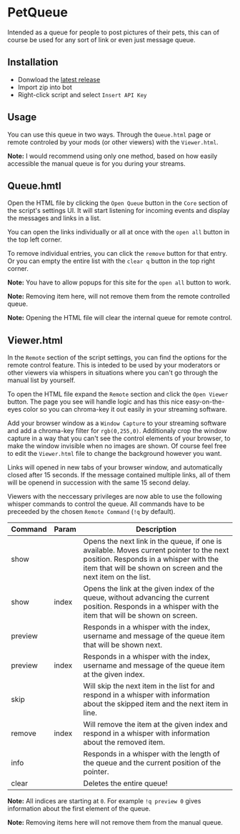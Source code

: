 # PetQueue

Intended as a queue for people to post pictures of their pets, this can of course be used for any sort of link or even just message queue.

## Installation

* Donwload the [latest release](https://github.com/Reecon/SLPetQueue/releases/latest)
* Import zip into bot
* Right-click script and select `Insert API Key`

## Usage

You can use this queue in two ways. Through the `Queue.html` page or remote controled by your mods (or other viewers) with the `Viewer.html`.

__Note:__ I would recommend using only one method, based on how easily accessible the manual queue is for you during your streams.

## Queue.hmtl

Open the HTML file by clicking the `Open Queue` button in the `Core` section of the script's settings UI. It will start listening for incoming events
and display the messages and links in a list.

You can open the links individually or all at once with the `open all` button in the top left corner.

To remove individual entries, you can click the `remove` button for that entry. Or you can empty the entire list with the `clear q` button in the top right corner.

__Note:__ You have to allow popups for this site for the `open all` button to work.

__Note:__ Removing item here, will not remove them from the remote controlled queue.

__Note:__ Opening the HTML file will clear the internal queue for remote control.

## Viewer.html

In the `Remote` section of the script settings, you can find the options for the remote control feature. This is inteded to be used by your moderators or other viewers via whispers in situations where you can't go through the manual list by yourself.

To open the HTML file expand the `Remote` section and click the `Open Viewer` button.
The page you see will handle logic and has this nice easy-on-the-eyes color so you can chroma-key it out easily in your streaming software.

Add your browser window as a `Window Capture` to your streaming software and add a chroma-key filter for `rgb(0,255,0)`. Additionaly crop the window capture in a way that you can't see the control elements of your browser, to make the window invisible when no images are shown. Of course feel free to edit the `Viewer.html`
file to change the background however you want.

Links will opened in new tabs of your browser window, and automatically closed after 15 seconds. If the message contained multiple links, all of them will be openend in succession with the same 15 second delay.

Viewers with the neccessary privileges are now able to use the following whisper commands to control the queue.
All commands have to be preceeded by the chosen `Remote Command` (`!q` by default).

Command | Param | Description
------- | ----- | -----------
show |  | Opens the next link in the queue, if one is available. Moves current pointer to the next position. Responds in a whisper with the item that will be shown on screen and the next item on the list.
show | index | Opens the link at the given index of the queue, without advancing the current position. Responds in a whisper with the item that will be shown on screen.
preview | | Responds in a whisper with the index, username and message of the queue item that will be shown next.
preview | index | Responds in a whisper with the index, username and message of the queue item at the given index.
skip | | Will skip the next item in the list for and respond in a whisper with information about the skipped item and the next item in line.
remove | index | Will remove the item at the given index and respond in a whisper with information about the removed item.
info | | Responds in a whisper with the length of the queue and the current position of the pointer.
clear | | Deletes the entire queue!

__Note:__ All indices are starting at `0`. For example `!q preview 0` gives information about the first element of the queue.

__Note:__ Removing items here will not remove them from the manual queue.
